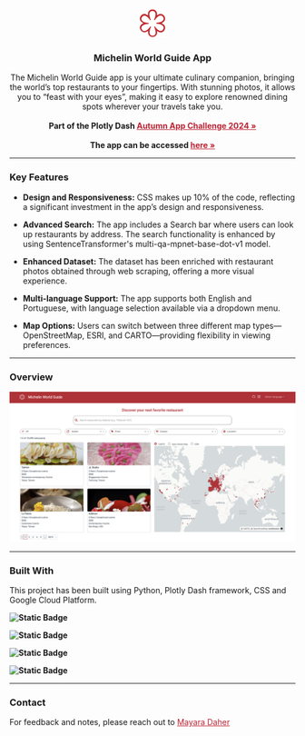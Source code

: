 <br />
<div align="center">
  <a href="https://challengemichelin-122629525979.southamerica-east1.run.app" target="_blank">
    <img src="assets/logos/favicon.svg" alt="Logo" width="50" height="50">
  </a>

  <h3 align="center">Michelin World Guide App</h3>

  <p align="center">
    The Michelin World Guide app is your ultimate culinary companion, bringing the world’s top restaurants to your fingertips. 
    With stunning photos, it allows you to “feast with your eyes”, making it easy to explore renowned dining spots wherever 
    your travels take you.
    <br />
    <br />
    <strong>Part of the Plotly Dash
    <a href="https://community.plotly.com/t/autumn-app-challenge/87373" target="_blank" style="color: #bd2333;">Autumn App Challenge 2024 »</a>
    <br />
    <br />
    <strong>The app can be accessed
    <a href="https://challengemichelin-122629525979.southamerica-east1.run.app" target="_blank" style="color: #bd2333;"">here »</a>
    </strong>
  </p>
</div>

---

### Key Features

* <span style="font-weight: normal;">**Design and Responsiveness:** CSS makes up 10% of the code, reflecting a significant 
investment in the app’s design and responsiveness.  

* <span style="font-weight: normal;">**Advanced Search:** The app includes a Search bar where users can look up restaurants 
by address. The search functionality is enhanced by using SentenceTransformer's 
multi-qa-mpnet-base-dot-v1 model.  

* <span style="font-weight: normal;">**Enhanced Dataset:** The dataset has been enriched with restaurant photos obtained 
through web scraping, offering a more visual experience.  

* <span style="font-weight: normal;">**Multi-language Support:** The app supports both English and Portuguese, with language 
selection available via a dropdown menu.  

* <span style="font-weight: normal;">**Map Options:** Users can switch between three different map types—OpenStreetMap, 
ESRI, and CARTO—providing flexibility in viewing preferences.


---

### Overview

![App Overview](assets/readme/overview.png)

---

### Built With

<span style="font-weight: normal;">This project has been built using Python, Plotly Dash framework, CSS and Google Cloud Platform.

![Static Badge](https://img.shields.io/badge/Python-3670A0?style=for-the-badge&logo=python&logoColor=ffdd54)

![Static Badge](https://img.shields.io/badge/Plotly-4E84C4?style=for-the-badge&logo=plotly&logoColor=white)

![Static Badge](https://img.shields.io/badge/CSS-239120?style=for-the-badge&logo=css3&logoColor=white)

![Static Badge](https://img.shields.io/badge/Google%20Cloud%20Platform-4285F4?style=for-the-badge&logo=google%20cloud&logoColor=white)

---

### Contact

<span style="font-weight: normal;">For feedback and notes, please reach out to <a href="https://www.linkedin.com/in/mayaradaher" target="_blank" style="color: #bd2333;">Mayara Daher</a>
